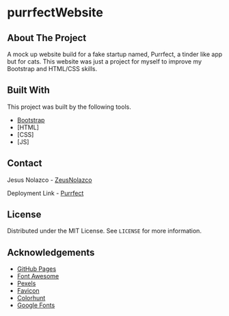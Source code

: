 # purrfectWebsite

## About The Project

A mock up website build for a fake startup named, Purrfect, a tinder like app but for cats.
This website was just a project for myself to improve my Bootstrap and HTML/CSS skills.

## Built With

This project was built by the following tools.

* [Bootstrap](https://getbootstrap.com)
* [HTML]
* [CSS]
* [JS]

## Contact

Jesus Nolazco - [ZeusNolazco](https://twitter.com/zeusnolazco)

Deployment Link - [Purrfect](https://nolazco1.github.io/purrfectWebsite/)

## License

Distributed under the MIT License. See `LICENSE` for more information.

## Acknowledgements
* [GitHub Pages](https://pages.github.com)
* [Font Awesome](https://fontawesome.com)
* [Pexels](https://www.pexels.com/royalty-free-images/)
* [Favicon](https://www.favicon.cc/)
* [Colorhunt](https://colorhunt.co/)
* [Google Fonts](https://fonts.google.com/)

